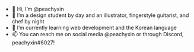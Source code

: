 - 👋 Hi, I’m @peachyxin
- 👀 I’m a design student by day and an illustrator, fingerstyle guitarist, and chef by night
- 🌱 I’m currently learning web development and the Korean language
- 📫 You can reach me on social media @peachyxin or through Discord, peachyxin#6027!

<!---
peachyxin/peachyxin is a ✨ special ✨ repository because its `README.md` (this file) appears on your GitHub profile.
You can click the Preview link to take a look at your changes.
--->
